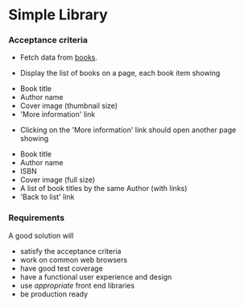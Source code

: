 # Simple Library

### Acceptance criteria

- Fetch data from [books](https://azsoft-code-server.herokuapp.com/books).

- Display the list of books on a page, each book item showing

* Book title
* Author name
* Cover image (thumbnail size)
* 'More information' link

- Clicking on the 'More information' link should open another page showing

* Book title
* Author name
* ISBN
* Cover image (full size)
* A list of book titles by the same Author (with links)
* 'Back to list' link

### Requirements

A good solution will

- satisfy the acceptance criteria
- work on common web browsers
- have good test coverage
- have a functional user experience and design
- use _appropriate_ front end libraries
- be production ready
